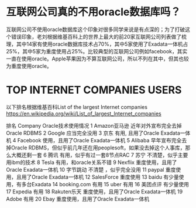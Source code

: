 # 互联网公司真的不用oracle数据库吗？

互联网公司不使用oracle数据库这个印象对很多同学来说是有点深的；为了打破这个错误印象，老刘根据维基百科上的世界上最大的前20家互联网公司列表做了梳理，其中14家有使用oracle数据库技术占70%，其中5家使用了Exadata一体机占25%，其中5家为重度使用占25%。 ​​​​比较典型的互联网公司例如facebook，其实一直在使用oracle。Apple苹果因为不算互联网公司，所以不列在其中，但其也较为重度使用oracle。


# TOP INTERNET COMPANIES USERS


以下排名根据维基百科List of the largest Internet companies https://en.wikipedia.org/wiki/List_of_largest_Internet_companies 


排名	Company	                  Oracle技术使用情况
1	    Amazon亚马逊	          近年对外宣布完全去掉Oracle RDBMS
2	    Google	                  应当完全没用
3	    京东	                  有用, 且用了Oracle Exadata一体机
4	    Facebook	              使用，且用了Oracle Exadata一体机
5	    Alibaba	                  早年宣布完全去掉Oracle RDBMS，但似乎前几年还在用peoplesoft，如果没去掉这个人事库，那么大概还剩一套
6	    腾讯	                  有用，似乎有过一套8节点RAC
7	    苏宁	                  不清楚，似乎主要用ibm的技术
8	    Tesla	                  有用，和oracle关系不错
9	    Nexflix	                  重度使用，且用了Oracle Exadata一体机
10	    字节跳动	              不清楚 ，似乎完全没用
11	    paypal	                  重度使用，且用了Oracle Exadata一体机
12	    SalesForce	              重度使用
13	    baidu	                  有少量使用，有多台Exadata
14	    booking.com	              有用
15	    uber	                  有用
16	    美团点评	              有少量使用
17	    Expedia	                  有用
18	    Rakuten乐天	              重度使用，且用了Oracle Exadata一体机
19	    Adobe	                  有用
20	    Ebay	                  重度使用，且用了Oracle Exadata一体机



